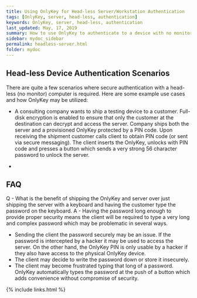 ```yaml
---
title: Using OnlyKey for Head-less Server/Workstation Authentication
tags: [OnlyKey, server, head-less, authentication]
keywords: OnlyKey, server, head-less, authentication
last_updated: May, 17, 2019
summary: How to use OnlyKey to authenticate to a device with no monitor
sidebar: mydoc_sidebar
permalink: headless-server.html
folder: mydoc
---
```


## Head-less Device Authentication Scenarios

There are quite a few scenarios where secure authentication with a head-less (no monitor) computer is required. Here are some example use cases and how OnlyKey may be utilized:

- A consulting company wants to ship a testing device to a customer. Full-disk encryption is enabled to ensure that only the customer at the destination can decrypt and access the server. Company ships both the server and a provisioned OnlyKey protected by a PIN code. Upon receiving the shipment customer calls client to obtain PIN code (or sent via secure messaging). The client inserts the OnlyKey, unlocks with PIN code and presses a button which sends a very strong 56 character password to unlock the server.

- 



## FAQ

Q - What is the benefit of shipping the OnlyKey and server over just shipping the server with a keyboard and having the customer type the password on the keyboard.
A - Having the password long enough to provide proper security means the client will be required to type a very long and complex password which may be problematic in several ways.
  - Sending the client the password securely may be an issue. If the password is intercepted by a hacker it may be used to access the server. On the other hand, the OnlyKey PIN is only usable by a hacker if they also have access to the physical OnlyKey device.
  - The client may decide to write the password down or store it insecurely.
  - The client may become frustrated typing that long of a password. OnlyKey automatically types the password at the push of a button which adds convenience without compromise of security.


{% include links.html %}
